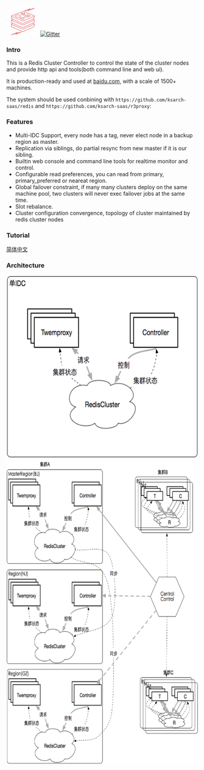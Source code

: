 <img src="doc/pic/redis.png" height="80"></img>
[![Gitter](https://badges.gitter.im/Join%20Chat.svg)](https://gitter.im/ksarch-saas/RedisCluster?utm_source=badge&utm_medium=badge&utm_campaign=pr-badge&utm_content=badge)

### Intro

This is a Redis Cluster Controller to control the state of the cluster nodes and provide http api and tools(both command line and web ui).

It is production-ready and used at [baidu.com](http://www.baidu.com), with a scale of 1500+ machines.

The system should be used conbining with `https://github.com/ksarch-saas/redis` and `https://github.com/ksarch-saas/r3proxy`:

### Features

* Multi-IDC Support, every node has a tag, never elect node in a backup region as master.
* Replication via siblings, do partial resync from new master if it is our sibling.
* Builtin web console and command line tools for realtime monitor and control.
* Configurable read preferences, you can read from primary, primary_preferred or neareat region.
* Global failover constraint, if many many clusters deploy on the same machine pool, two clusters will never exec failover jobs at the same time.
* Slot rebalance.
* Cluster configuration convergence, topology of cluster maintained by redis cluster nodes

### Tutorial

[简体中文](doc/tutorial_zh.md)

### Architecture

<img src="doc/pic/rediscluster1.png" height="480"></img><br/>
<img src="doc/pic/rediscluster2.png" height="800"></img>

